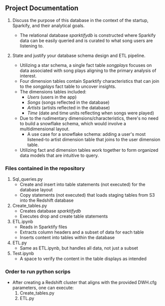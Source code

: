 ## Project Documentation

1. Discuss the purpose of this database in the context of the startup, Sparkify, and their analytical goals.
    - The relational database *sparktifydb* is constructed where Sparkify data can be easily queried and is curated to what song users are listening to.


2. State and justify your database schema design and ETL pipeline.
    - Utilizing a star schema, a single fact table *songplays* focuses on data associated with song plays aligning to the primary analysis of interest. 
    - Four dimension tables contain Sparktify characteristics that can join to the *songplays* fact table to uncover insights. 
    - The dimensions tables included: 
        - *Users* (users in the app) 
        - *Songs* (songs reflected in the database) 
        - *Artists* (artists reflected in the database) 
        - *Time* (date and time units reflecting when songs were played) 
    - Due to the rudimentary dimensions/characteristics, there's no need to build a snowflake schema, which would involve a multidimensional layout. 
        - A use case for a snowflake schema: adding a user's most listened-to artist dimension table that joins to the user dimension table.
    - Utilizing fact and dimension tables work together to form organized data models that are intuitive to query.



### Files contained in the repository
1. Sql_queries.py
    - Create and insert into table statements (not executed) for the database layout
    - Copy statements (not executed) that loads staging tables from S3 into the Redshift database
2. Create_tables.py
    - Creates database *sparktifydb*
    - Executes drop and create table statements
3. ETL.ipynb
    - Reads in Sparktify files
    - Extracts column headers and a subset of data for each table
    - Inserts content into tables within the database
4. ETL.py
    - Same as ETL.ipynb, but handles all data, not just a subset
5. Test.ipynb
    - A space to verify the content in the table displays as intended

### Order to run python scrips
- After creating a Redshift cluster that aligns with the provided DWH.cfg parameters, one can execute:
    1. Create_tables.py
    2. ETL.py
